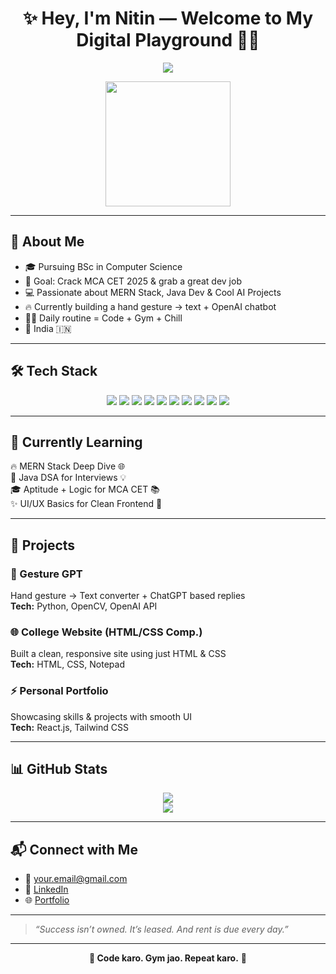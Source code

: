<h1 align="center">✨ Hey, I'm Nitin — Welcome to My Digital Playground 👨‍💻</h1>

<p align="center">
  <img src="https://readme-typing-svg.demolab.com?font=Fira+Code&duration=4000&pause=1000&color=00FFE1&center=true&vCenter=true&width=1000&lines=🚀+Full+Stack+Developer+%7C+MCA+Aspirant+2025;💻+Java+%26+React+Enthusiast;🔥+Code+%2B+Gym+%3D+Everyday+Routine;🇮🇳+From+India" />
</p>

<p align="center">
 <img src="https://media.giphy.com/media/Npdl9kOaKFJHuRCBGx/giphy.gif" width="200"/>
</p>

---

## 💫 About Me

- 🎓 Pursuing BSc in Computer Science  
- 🎯 Goal: Crack MCA CET 2025 & grab a great dev job  
- 💻 Passionate about MERN Stack, Java Dev & Cool AI Projects  
- 🔥 Currently building a hand gesture → text + OpenAI chatbot  
- 🏋️‍♂️ Daily routine = Code + Gym + Chill  
- 📍 India 🇮🇳

---

## 🛠 Tech Stack

<p align="center">
  <img src="https://img.shields.io/badge/Java-%23ED8B00.svg?style=for-the-badge&logo=java&logoColor=white" />
  <img src="https://img.shields.io/badge/JavaScript-%23F7DF1E.svg?style=for-the-badge&logo=javascript&logoColor=black" />
  <img src="https://img.shields.io/badge/React-%2320232a.svg?style=for-the-badge&logo=react&logoColor=%2361DAFB" />
  <img src="https://img.shields.io/badge/Node.js-%23339933.svg?style=for-the-badge&logo=node.js&logoColor=white" />
  <img src="https://img.shields.io/badge/Express.js-%23404d59.svg?style=for-the-badge" />
  <img src="https://img.shields.io/badge/MongoDB-%2347A248.svg?style=for-the-badge&logo=mongodb&logoColor=white" />
  <img src="https://img.shields.io/badge/MySQL-%2300f.svg?style=for-the-badge&logo=mysql&logoColor=white" />
  <img src="https://img.shields.io/badge/Python-%233776AB.svg?style=for-the-badge&logo=python&logoColor=white" />
  <img src="https://img.shields.io/badge/HTML5-%23E34F26.svg?style=for-the-badge&logo=html5&logoColor=white" />
  <img src="https://img.shields.io/badge/CSS3-%231572B6.svg?style=for-the-badge&logo=css3&logoColor=white" />
</p>

---

## 🌱 Currently Learning

🔥 MERN Stack Deep Dive 🌐  
🧠 Java DSA for Interviews 💡  
🎓 Aptitude + Logic for MCA CET 📚  
✨ UI/UX Basics for Clean Frontend 🎨

---

## 💼 Projects

### 🤖 Gesture GPT  
Hand gesture → Text converter + ChatGPT based replies  
**Tech:** Python, OpenCV, OpenAI API  

### 🌐 College Website (HTML/CSS Comp.)  
Built a clean, responsive site using just HTML & CSS  
**Tech:** HTML, CSS, Notepad  

### ⚡ Personal Portfolio  
Showcasing skills & projects with smooth UI  
**Tech:** React.js, Tailwind CSS

---

## 📊 GitHub Stats

<p align="center">
  <img src="https://github-readme-stats.vercel.app/api?username=Nitinnnn67&show_icons=true&theme=tokyonight" />
  <br />
  <img src="https://streak-stats.demolab.com/?user=Nitinnnn67&theme=tokyonight" />
</p>

---

## 📬 Connect with Me

- 📧 your.email@gmail.com  
- 💼 [LinkedIn]([https://www.linkedin.com/in/your-link](https://www.linkedin.com/in/nitin-vishwakarma-75840430a/))  
- 🌐 [Portfolio](https://your-portfolio.com)

---

> _“Success isn’t owned. It’s leased. And rent is due every day.”_

---

<p align="center"><b>💪 Code karo. Gym jao. Repeat karo.</b> 🔁</p>
